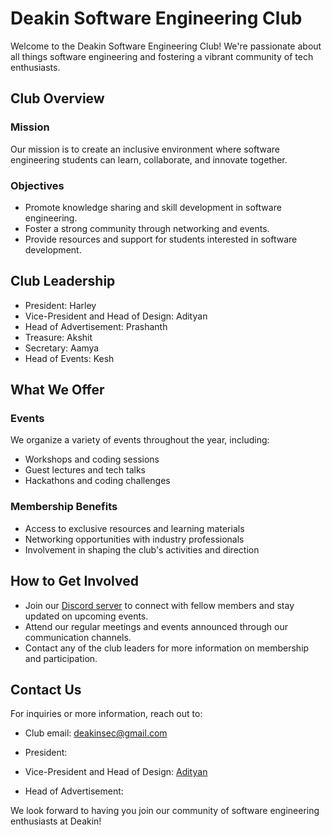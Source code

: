 # Deakin Software Engineering Club

Welcome to the Deakin Software Engineering Club! We're passionate about all things software engineering and fostering a vibrant community of tech enthusiasts.

## Club Overview

### Mission
Our mission is to create an inclusive environment where software engineering students can learn, collaborate, and innovate together.

### Objectives
- Promote knowledge sharing and skill development in software engineering.
- Foster a strong community through networking and events.
- Provide resources and support for students interested in software development.

## Club Leadership

- President: Harley
- Vice-President and Head of Design: Adityan
- Head of Advertisement: Prashanth
- Treasure: Akshit
- Secretary: Aamya
- Head of Events: Kesh

## What We Offer

### Events
We organize a variety of events throughout the year, including:
- Workshops and coding sessions
- Guest lectures and tech talks
- Hackathons and coding challenges

### Membership Benefits
- Access to exclusive resources and learning materials
- Networking opportunities with industry professionals
- Involvement in shaping the club's activities and direction

## How to Get Involved

- Join our [Discord server](#) to connect with fellow members and stay updated on upcoming events.
- Attend our regular meetings and events announced through our communication channels.
- Contact any of the club leaders for more information on membership and participation.

## Contact Us

For inquiries or more information, reach out to:

- Club email: deakinsec@gmail.com

- President: 
- Vice-President and Head of Design: [Adityan](https://www.linkedin.com/in/adityan-balamuralidharan-6b2a35183/)
- Head of Advertisement: 

We look forward to having you join our community of software engineering enthusiasts at Deakin!

